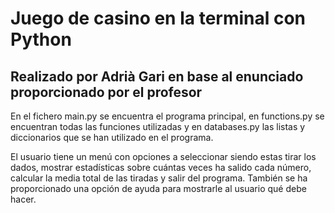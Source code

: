 # Juego de casino en la terminal con Python
## Realizado por Adrià Gari en base al enunciado proporcionado por el profesor

En el fichero main.py se encuentra el programa principal, en functions.py se encuentran
todas las funciones utilizadas y en databases.py las listas y diccionarios que se han
utilizado en el programa.

El usuario tiene un menú con opciones a seleccionar siendo estas tirar los dados,
mostrar estadísticas sobre cuántas veces ha salido cada número, calcular la media
total de las tiradas y salir del programa. También se ha proporcionado una opción
de ayuda para mostrarle al usuario qué debe hacer.
